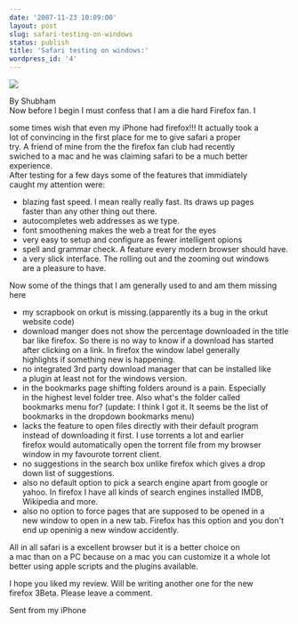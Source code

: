 ```yaml
---
date: '2007-11-23 10:09:00'
layout: post
slug: safari-testing-on-windows
status: publish
title: 'Safari testing on windows:'
wordpress_id: '4'
---
```


[![](http://images.apple.com/safari/images/interface20070611.png)](http://images.apple.com/safari/images/interface20070611.png)  
  
By Shubham  
Now before I begin I must confess that I am a die hard Firefox fan. I 

some times wish that even my iPhone had firefox!!! It actually took a  
lot of convincing in the first place for me to give safari a proper  
try. A friend of mine from the the firefox fan club had recently  
swiched to a mac and he was claiming safari to be a much better  
experience.  
After testing for a few days some of the features that immidiately  
caught my attention were:  
- blazing fast speed. I mean really really fast. Its draws up pages  
faster than any other thing out there.  
- autocompletes web addresses as we type.  
- font smoothening makes the web a treat for the eyes  
- very easy to setup and configure as fewer intelligent opions  
- spell and grammar check. A feature every modern browser should have.  
- a very slick interface. The rolling out and the zooming out windows  
are a pleasure to have.

Now some of the things that I am generally used to and am them missing  
here  
- my scrapbook on orkut is missing.(apparently its a bug in the orkut  
website code)  
- download manger does not show the percentage downloaded in the title  
bar like firefox. So there is no way to know if a download has started  
after clicking on a link. In firefox the window label generally  
highlights if something new is happening.  
- no integrated 3rd party download manager that can be installed like  
a plugin at least not for the windows version.  
- in the bookmarks page shifting folders around is a pain. Especially  
in the highest level folder tree. Also what's the folder called  
bookmarks menu for? (update: I think I got it. It seems be the list of  
bookmarks in the dropdown bookmarks menu)  
- lacks the feature to open files directly with their default program  
instead of downloading it first. I use torrents a lot and earlier  
firefox would automatically open the torrent file from my browser  
window in my favourote torrent client.  
- no suggestions in the search box unlike firefox which gives a drop  
down list of suggestions.  
- also no default option to pick a search engine apart from google or  
yahoo. In firefox I have all kinds of search engines installed IMDB,  
Wikipedia and more.  
- also no option to force pages that are supposed to be opened in a  
new window to open in a new tab. Firefox has this option and you don't  
end up openinig a new window accidently.

All in all safari is a excellent browser but it is a better choice on  
a mac than on a PC because on a mac you can customize it a whole lot  
better using apple scripts and the plugins available.

I hope you liked my review.  Will be writing another one for the new  
firefox 3Beta. Please leave a comment.

  
Sent from my iPhone
